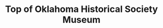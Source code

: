 ---
layout: repo
title: "Top of Oklahoma Historical Society Museum"
id: 24209
permalink: repos/24209/
---